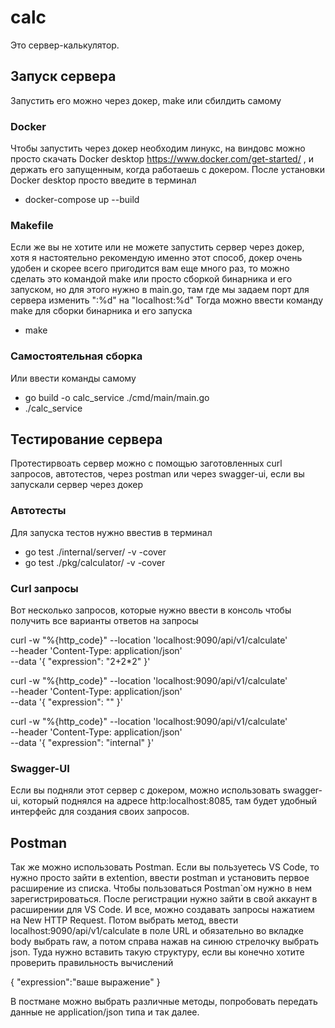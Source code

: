 # calc
Это сервер-калькулятор. 
## Запуск сервера
Запустить его можно через докер, make или сбилдить самому
### Docker
Чтобы запустить через докер необходим линукс, на виндовс можно просто скачать Docker desktop https://www.docker.com/get-started/ , и держать его запущенным, когда работаешь с докером. После установки Docker desktop просто введите в терминал 
- docker-compose up --build
### Makefile
Если же вы не хотите или не можете запустить сервер через докер, хотя я настоятельно рекомендую именно этот способ, докер очень удобен и скорее всего пригодится вам еще много раз, то можно сделать это командой make или просто сборкой бинарника и его запуском, но для этого нужно в main.go, там где мы задаем порт для сервера изменить ":%d" на "localhost:%d"
Тогда можно ввести команду make для сборки бинарника и его запуска
- make 
### Самостоятельная сборка
Или ввести команды самому 
- go build -o calc_service ./cmd/main/main.go
- ./calc_service
## Тестирование сервера
Протестирвоать сервер можно с помощью заготовленных curl запросов, автотестов, через postman или через swagger-ui, если вы запускали сервер через докер
### Автотесты 
Для запуска тестов нужно ввестив в терминал
- go test ./internal/server/ -v -cover
- go test ./pkg/calculator/ -v -cover
### Curl запросы
Вот несколько запросов, которые нужно ввести в консоль чтобы получить все варианты ответов на запросы

curl -w "%{http_code}" --location 'localhost:9090/api/v1/calculate' \
--header 'Content-Type: application/json' \
--data '{
  "expression": "2+2*2"
}'

curl -w "%{http_code}" --location 'localhost:9090/api/v1/calculate' \
--header 'Content-Type: application/json' \
--data '{
  "expression": ""
}'

curl -w "%{http_code}" --location 'localhost:9090/api/v1/calculate' \
--header 'Content-Type: application/json' \
--data '{
  "expression": "internal"
}'

### Swagger-UI
Если вы подняли этот сервер с докером, можно использовать swagger-ui, который поднялся на адресе http:localhost:8085, там будет удобный интерфейс для создания своих запросов. 
## Postman
Так же можно использовать Postman. Если вы пользуетесь VS Code, то нужно просто зайти в extention, ввести postman и установить первое расширение из списка. Чтобы пользоваться Postman`ом нужно в нем зарегистрироваться. После регистрации нужно зайти в свой аккаунт в расширении для VS Code. И все, можно создавать запросы нажатием на New HTTP Request. Потом выбрать метод, ввести localhost:9090/api/v1/calculate в поле URL и обязательно во вкладке body выбрать raw, а потом справа нажав на синюю стрелочку выбрать json. Туда нужно вставить такую структуру, если вы конечно хотите проверить правильность вычислений

{
    "expression":"ваше выражение"
}

В постмане можно выбрать различные методы, попробовать передать данные не application/json типа и так далее.






